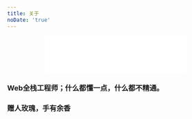 ```yaml
---
title: 关于
noDate: 'true'
---
```


<center><iframe frameborder="no" border="0" marginwidth="0" marginheight="0" width=330 height=86 src="//music.163.com/outchain/player?type=2&id=492053&auto=1&height=66"></iframe></center>

### Web全栈工程师；什么都懂一点，什么都不精通。

### 赠人玫瑰，手有余香

